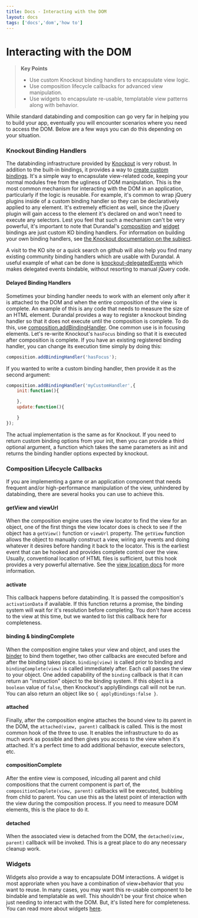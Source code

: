 ```yaml
---
title: Docs - Interacting with the DOM
layout: docs
tags: ['docs','dom','how to']
---
```

# Interacting with the DOM
#### 

<blockquote>
  <strong>Key Points</strong>
  <ul>
    <li>Use custom Knockout binding handlers to encapsulate view logic.</li>
    <li>Use composition lifecycle callbacks for advanced view manipulation.</li>
    <li>Use widgets to encapsulate re-usable, templatable view patterns along with behavior.</li>
  </ul>
</blockquote>

While standard databinding and composition can go very far in helping you to build your app, eventually you will encounter scenarios where you need to access the DOM.
Below are a few ways you can do this depending on your situation.

### Knockout Binding Handlers

The databinding infrastructure provided by [Knockout](http://knockoutjs.com/) is very robust. In addition to the built-in bindings, it provides a way to [create custom bindings](http://knockoutjs.com/documentation/custom-bindings.html).
It's a simple way to encapsulate view-related code, keeping your normal modules free from the ugliness of DOM manipulation.
This is the most common mechanism for interacting with the DOM in an application, particularly if the logic is reusable.
For example, it's common to wrap jQuery plugins inside of a custom binding handler so they can be declaratively applied to any element.
It's extremely efficient as well, since the jQuery plugin will gain access to the element it's declared on and won't need to execute any selectors.
Lest you feel that such a mechanism can't be very powerful, it's important to note that Durandal's [composition](/documentation/Using-Composition) and [widget](/documentation/Creating-A-Widget) bindings are just custom KO binding handlers.
For information on building your own binding handlers, see [the Knockout documentation on the subject](http://knockoutjs.com/documentation/custom-bindings.html).

A visit to the KO site or a quick search on github will also help you find many existing community binding handlers which are usable with Durandal.
A useful example of what can be done is <a href="https://github.com/rniemeyer/knockout-delegatedEvents">knockout-delegatedEvents</a> which makes delegated events bindable, without resorting to manual jQuery code.

#### Delayed Binding Handlers

Sometimes your binding handler needs to work with an element only after it is attached to the DOM and when the entire composition of the view is complete. An example of this is any code that needs to measure the size of an HTML element. Durandal provides a way to register a knockout binding handler so that it does not execute until the composition is complete. To do this, use [composition.addBindingHandler](/documentation/api#module/composition/method/addBindingHandler). One common use is in focusing elements. Let's re-write Knockout's `hasFocus` binding so that it is executed after composition is complete. If you have an existing registered binding handler, you can change its execution time simply by doing this:

```javascript
composition.addBindingHandler('hasFocus');
```

If you wanted to write a custom binding handler, then provide it as the second argument:

```javascript
composition.addBindingHandler('myCustomHandler',{
	init:function(){

	},
	update:function(){

	}
});
```

The actual implementation is the same as for Knockout. If you need to return custom binding options from your init, then you can provide a third optional argument, a function which takes the same parameters as init and returns the binding handler options expected by knockout.

### Composition Lifecycle Callbacks

If you are implementing a game or an application component that needs frequent and/or high-performance manipulation of the view, unhindered by databinding, there are several hooks you can use to achieve this.

#### getView and viewUrl

When the composition engine uses the view locator to find the view for an object, one of the first things the view locator does is check to see if the object has a `getView()` function or `viewUrl` property.
The `getView` function allows the object to manually construct a view, wiring any events and doing whatever it desires before handing it back to the locator.
This is the earliest event that can be hooked and provides complete control over the view. Usually, conventional location of HTML files is sufficient, but this hook provides a very powerful alternative. See the [view location docs](/documentation/View-Location) for more information.

#### activate

This callback happens before databinding. It is passed the composition's `activationData` if available. If this function returns a promise, the binding system will wait for it's resolution before completing. You don't have access to the view at this time, but we wanted to list this callback here for completeness.

#### binding & bindingComplete

When the composition engine takes your view and object, and uses the [binder](/documentation/api#module/binder) to bind them together, two other callbacks are executed before and after the binding takes place.
`binding(view)` is called prior to binding and `bindingComplete(view)` is called immediately after. Each call passes the view to your object. One added capability of the `binding` callback is that it can return an "instruction" object to the binding system. If this object is a `boolean` value of `false`, then Knockout's applyBindings call will not be run. You can also return an object like so `{ applyBindings:false }`.

#### attached

Finally, after the composition engine attaches the bound view to its parent in the DOM, the `attached(view, parent)` callback is called.
This is the most common hook of the three to use. It enables the infrastructure to do as much work as possible and then gives you access to the view when it's attached.
It's a perfect time to add additional behavior, execute selectors, etc.

#### compositionComplete

After the entire view is composed, inlcuding all parent and child compositions that the current component is part of, the `compositionComplete(view, parent)` callbacks will be executed, bubbling from child to parent. You can use this as the latest point of interaction with the view during the composition process. If you need to measure DOM elements, this is the place to do it.

#### detached

When the associated view is detached from the DOM, the `detached(view, parent)` callback will be invoked. This is a great place to do any necessary cleanup work.

### Widgets

Widgets also provide a way to encapsulate DOM interactions. A widget is most approriate when you have a combination of view+behavior that you want to reuse.
In many cases, you may want this re-usable component to be bindable and templatable as well. 
This shouldn't be your first choice when just needing to interact with the DOM. But, it's listed here for completeness.
You can read more about widgets [here](/documentation/Creating-A-Widget).
